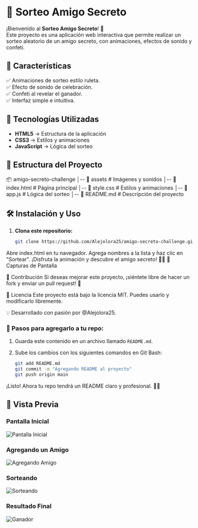 # 🎁 Sorteo Amigo Secreto

¡Bienvenido al **Sorteo Amigo Secreto**! 🎉  
Este proyecto es una aplicación web interactiva que permite realizar un sorteo aleatorio de un amigo secreto, con animaciones, efectos de sonido y confeti.  

## 📌 Características

✅ Animaciones de sorteo estilo ruleta.  
✅ Efecto de sonido de celebración.  
✅ Confeti al revelar el ganador.  
✅ Interfaz simple e intuitiva.  

## 🚀 Tecnologías Utilizadas

- **HTML5** → Estructura de la aplicación  
- **CSS3** → Estilos y animaciones  
- **JavaScript** → Lógica del sorteo  

## 📂 Estructura del Proyecto

📦 amigo-secreto-challenge │-- 📂 assets # Imágenes y sonidos │-- 📄 index.html # Página principal │-- 📄 style.css # Estilos y animaciones │-- 📄 app.js # Lógica del sorteo │-- 📄 README.md # Descripción del proyecto



## 🛠 Instalación y Uso

1. **Clona este repositorio:**
   ```sh
   git clone https://github.com/Alejolora25/amigo-secreto-challenge.git
Abre index.html en tu navegador.
Agrega nombres a la lista y haz clic en "Sortear".
¡Disfruta la animación y descubre el amigo secreto! 🎲🎉
🎨 Capturas de Pantalla


📢 Contribución
Si deseas mejorar este proyecto, ¡siéntete libre de hacer un fork y enviar un pull request! 🚀

📜 Licencia
Este proyecto está bajo la licencia MIT. Puedes usarlo y modificarlo libremente.

💡 Desarrollado con pasión por @Alejolora25.



### 📌 Pasos para agregarlo a tu repo:

1. Guarda este contenido en un archivo llamado `README.md`.
2. Sube los cambios con los siguientes comandos en Git Bash:

   ```sh
   git add README.md
   git commit -m "Agregando README al proyecto"
   git push origin main
¡Listo! Ahora tu repo tendrá un README claro y profesional. 🚀💡


## 📸 Vista Previa

### Pantalla Inicial
![Pantalla Inicial](assets/pantalla-inicial.png)

### Agregando un Amigo
![Agregando Amigo](assets/agregando-amigo.png)

### Sorteando
![Sorteando](assets/sorteando.png)

### Resultado Final
![Ganador](assets/ganador.png)
